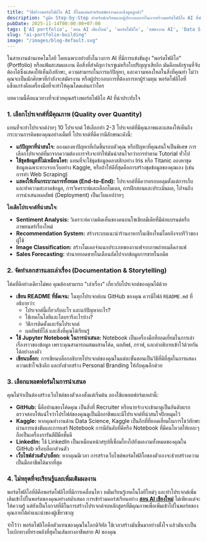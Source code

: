 ```yaml
---
title: "วิธีสร้างพอร์ตโฟลิโอ AI ที่โดดเด่นสำหรับสมัครงานและดึงดูดลูกค้า"
description: "คู่มือ Step-by-Step สำหรับนักเรียนและผู้ประกอบการในการสร้างพอร์ตโฟลิโอ AI ที่น่าประทับใจ ตั้งแต่การเลือกโปรเจกต์, การนำเสนอ, ไปจนถึงแพลตฟอร์มที่ควรใช้"
pubDate: 2025-11-14T00:00:00+07:00
tags: ['AI portfolio', 'สอน AI เชียงใหม่', 'พอร์ตโฟลิโอ', 'สมัครงาน AI', 'Data Science Portfolio']
slug: "ai-portfolio-building"
image: "/images/blog-default.svg"
---
```


ในสายงานด้านเทคโนโลยี โดยเฉพาะอย่างยิ่งในวงการ AI ที่มีการแข่งขันสูง "พอร์ตโฟลิโอ" (Portfolio) หรือแฟ้มสะสมผลงาน คือสิ่งที่สำคัญกว่าเรซูเม่หรือใบปริญญาเสียอีก มันคือหลักฐานที่จับต้องได้ซึ่งแสดงให้เห็นถึงทักษะ, ความสามารถในการแก้ปัญหา, และความหลงใหลในสิ่งที่คุณทำ ไม่ว่าคุณจะเป็นนักศึกษาที่กำลังจะสมัครงาน หรือผู้ประกอบการที่ต้องการหาผู้ร่วมทุน พอร์ตโฟลิโอที่แข็งแกร่งคือเครื่องมือที่จะทำให้คุณโดดเด่นกว่าใคร

บทความนี้คือแนวทางที่จะช่วยคุณสร้างพอร์ตโฟลิโอ AI ที่น่าประทับใจ

### 1. เลือกโปรเจกต์ที่มีคุณภาพ (Quality over Quantity)

แทนที่จะทำโปรเจกต์ง่ายๆ 10 โปรเจกต์ ให้เลือกทำ 2-3 โปรเจกต์ที่มีคุณภาพและแสดงให้เห็นถึงกระบวนการคิดของคุณอย่างเต็มที่ โปรเจกต์ที่ดีควรมีลักษณะดังนี้:

- **แก้ปัญหาที่น่าสนใจ:** ลองมองหาปัญหาที่เกิดขึ้นรอบตัวคุณ หรือปัญหาที่คุณสนใจเป็นพิเศษ การเลือกโปรเจกต์ที่มาจากความต้องการจริงจะทำให้มันน่าสนใจกว่าการทำตาม Tutorial ทั่วไป
- **ใช้ชุดข้อมูลที่ไม่เหมือนใคร:** แทนที่จะใช้ชุดข้อมูลคลาสสิกอย่าง Iris หรือ Titanic ลองหาชุดข้อมูลเฉพาะทางจากเว็บอย่าง Kaggle, หรือถ้าให้ดีที่สุดคือการสร้างชุดข้อมูลของคุณเอง (เช่น การทำ Web Scraping)
- **แสดงให้เห็นกระบวนการทั้งหมด (End-to-End):** โปรเจกต์ที่ดีควรครอบคลุมตั้งแต่การเก็บและทำความสะอาดข้อมูล, การวิเคราะห์และเลือกโมเดล, การฝึกสอนและประเมินผล, ไปจนถึงการนำเสนอผลลัพธ์ (Deployment) เป็นเว็บแอปง่ายๆ

**ไอเดียโปรเจกต์ที่น่าสนใจ:**
- **Sentiment Analysis:** วิเคราะห์ความคิดเห็นของคนบนโซเชียลมีเดียที่มีต่อแบรนด์หรือภาพยนตร์เรื่องใหม่
- **Recommendation System:** สร้างระบบแนะนำร้านอาหารในเชียงใหม่โดยอิงจากรีวิวของผู้ใช้
- **Image Classification:** สร้างโมเดลจำแนกประเภทของกาแฟจากภาพถ่ายเมล็ดกาแฟ
- **Sales Forecasting:** ทำนายยอดขายในเดือนถัดไปจากข้อมูลการขายในอดีต

### 2. จัดทำเอกสารและเล่าเรื่อง (Documentation & Storytelling)

โค้ดที่ดีอย่างเดียวไม่พอ คุณต้องสามารถ "เล่าเรื่อง" เกี่ยวกับโปรเจกต์ของคุณได้ด้วย

- **เขียน README ที่ชัดเจน:** ในทุกโปรเจกต์บน GitHub ของคุณ ควรมีไฟล์ `README.md` ที่อธิบายว่า:
  - โปรเจกต์นี้เกี่ยวกับอะไร และแก้ปัญหาอะไร?
  - ใช้เทคโนโลยีและไลบรารีอะไรบ้าง?
  - วิธีการติดตั้งและรันโปรเจกต์
  - ผลลัพธ์ที่ได้ และสิ่งที่คุณได้เรียนรู้
- **ใช้ Jupyter Notebook ในการนำเสนอ:** Notebook เป็นเครื่องมือที่ยอดเยี่ยมในการเล่าเรื่องราวของข้อมูล เพราะคุณสามารถผสมผสานโค้ด, ผลลัพธ์, กราฟ, และคำอธิบายเข้าไว้ด้วยกันได้อย่างลงตัว
- **เขียนบล็อก:** การเขียนบล็อกอธิบายโปรเจกต์ของคุณในแต่ละขั้นตอนเป็นวิธีที่ดีที่สุดในการแสดงความเข้าใจเชิงลึก และยังช่วยสร้าง Personal Branding ให้กับคุณอีกด้วย

### 3. เลือกแพลตฟอร์มในการนำเสนอ

คุณไม่จำเป็นต้องสร้างเว็บไซต์ของตัวเองตั้งแต่เริ่มต้น ลองใช้แพลตฟอร์มเหล่านี้:

- **GitHub:** นี่คือบ้านของโค้ดคุณ เป็นสิ่งที่ Recruiter หรือนายจ้างจะเข้ามาดูเป็นอันดับแรก ตรวจสอบให้แน่ใจว่าโปรไฟล์ของคุณดูเป็นมืออาชีพและมีโปรเจกต์ที่น่าสนใจปักหมุดไว้
- **Kaggle:** หากคุณทำงานด้าน Data Science, Kaggle เป็นอีกที่ที่ยอดเยี่ยมในการโชว์ทักษะผ่านการแข่งขันและการแชร์ Notebook การมีอันดับที่ดีหรือ Notebook ที่มีคนโหวตให้เยอะๆ ถือเป็นเครื่องการันตีฝีมือชั้นดี
- **LinkedIn:** ใช้ LinkedIn เป็นเหมือนหน้าสรุปที่เชื่อมโยงไปยังผลงานทั้งหมดของคุณใน GitHub หรือบล็อกส่วนตัว
- **เว็บไซต์ส่วนตัว/บล็อก:** หากคุณมีเวลา การสร้างเว็บไซต์พอร์ตโฟลิโอของตัวเองจะช่วยสร้างความเป็นมืออาชีพได้มากที่สุด

### 4. ไม่หยุดที่จะเรียนรู้และเพิ่มเติมผลงาน

พอร์ตโฟลิโอที่ดีคือพอร์ตโฟลิโอที่มีการเคลื่อนไหว หมั่นเรียนรู้เทคโนโลยีใหม่ๆ และทำโปรเจกต์เพิ่มเติมเข้าไปในพอร์ตของคุณอย่างสม่ำเสมอ การเข้าร่วมคอร์สเรียนอย่าง **[สอน AI เชียงใหม่](https://www.aiunlockinnovations.com/)** ไม่เพียงแต่จะให้ความรู้ แต่ยังเป็นโอกาสที่ดีในการสร้างโปรเจกต์จบหลักสูตรที่มีคุณภาพเพื่อเพิ่มเข้าไปในพอร์ตของคุณภายใต้คำแนะนำของผู้เชี่ยวชาญ

จำไว้ว่า พอร์ตโฟลิโอคือตัวแทนของคุณในโลกดิจิทัล ใช้เวลาสร้างมันขึ้นมาอย่างตั้งใจ แล้วมันจะเป็นใบเบิกทางที่ทรงพลังที่สุดในเส้นทางอาชีพสาย AI ของคุณ
